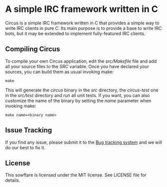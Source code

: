 A simple IRC framework written in C
===================================

Circus is a simple IRC framework written in C that provides a simple
way to write IRC clients in pure C. Its main purpose is to provide
a base to write IRC bots, but it may be extended to implement fully-featured
IRC clients.


Compiling Circus
----------------

To compile your own Circus application, edit the *src/Makefile* file and add all your
source files to the *SRC* variable. Once you have declared your sources, you can build
them as usual invoking make:

    make

This will generate the *circus* binary in the *src* directory, the *circus-test*
one in the *src/test* directory and run all unit tests. If you want, you can also
customize the name of the binary by setting the *name* parameter when invoking make:

    make name=<binary name>


Issue Tracking
--------------

If you find any issue, please submit it to the [Bug tracking system](https://github.com/nacx/circus/issues) and we
will do our best to fix it.


License
-------

This sowftare is licensed under the MIT license. See LICENSE file for details.

